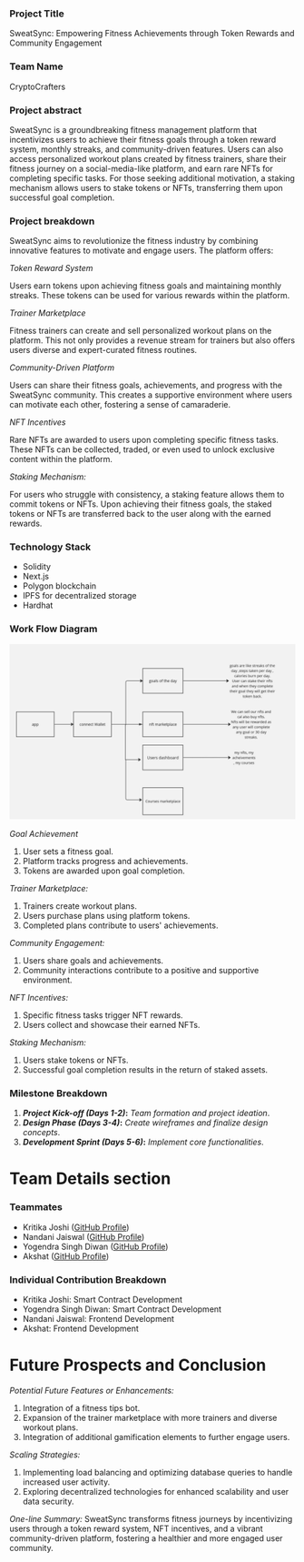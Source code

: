 ### Project Title

SweatSync: Empowering Fitness Achievements through Token Rewards and Community Engagement

### Team Name

CryptoCrafters

### Project abstract

SweatSync is a groundbreaking fitness management platform that incentivizes users to achieve their fitness goals through a token reward system, monthly streaks, and community-driven features. Users can also access personalized workout plans created by fitness trainers, share their fitness journey on a social-media-like platform, and earn rare NFTs for completing specific tasks. For those seeking additional motivation, a staking mechanism allows users to stake tokens or NFTs, transferring them upon successful goal completion.

### Project breakdown

SweatSync aims to revolutionize the fitness industry by combining innovative features to motivate and engage users. The platform offers:

_Token Reward System_

Users earn tokens upon achieving fitness goals and maintaining monthly streaks. These tokens can be used for various rewards within the platform.

_Trainer Marketplace_

Fitness trainers can create and sell personalized workout plans on the platform. This not only provides a revenue stream for trainers but also offers users diverse and expert-curated fitness routines.

_Community-Driven Platform_

Users can share their fitness goals, achievements, and progress with the SweatSync community. This creates a supportive environment where users can motivate each other, fostering a sense of camaraderie.

_NFT Incentives_

Rare NFTs are awarded to users upon completing specific fitness tasks. These NFTs can be collected, traded, or even used to unlock exclusive content within the platform.

_Staking Mechanism:_

For users who struggle with consistency, a staking feature allows them to commit tokens or NFTs. Upon achieving their fitness goals, the staked tokens or NFTs are transferred back to the user along with the earned rewards.

### Technology Stack

- Solidity
- Next.js
- Polygon blockchain
- IPFS for decentralized storage
- Hardhat

### Work Flow Diagram

![Alt text](image-1.png)

_Goal Achievement_

1. User sets a fitness goal.
2. Platform tracks progress and achievements.
3. Tokens are awarded upon goal completion.

_Trainer Marketplace:_

1. Trainers create workout plans.
2. Users purchase plans using platform tokens.
3. Completed plans contribute to users' achievements.

_Community Engagement:_

1. Users share goals and achievements.
2. Community interactions contribute to a positive and supportive environment.

_NFT Incentives:_

1. Specific fitness tasks trigger NFT rewards.
2. Users collect and showcase their earned NFTs.

_Staking Mechanism:_

1. Users stake tokens or NFTs.
2. Successful goal completion results in the return of staked assets.

### Milestone Breakdown

1. **_Project Kick-off (Days 1-2)_:** _Team formation and project ideation_.
2. **_Design Phase (Days 3-4)_:** _Create wireframes and finalize design concepts_.
3. **_Development Sprint (Days 5-6)_:** _Implement core functionalities_.

# Team Details section

### Teammates

- Kritika Joshi ([GitHub Profile](https://github.com/KritikaJoshi22))
- Nandani Jaiswal ([GitHub Profile](https://github.com/Yeagerist-Nandini))
- Yogendra Singh Diwan ([GitHub Profile](https://github.com/thhorr))
- Akshat ([GitHub Profile](https://github.com/Akshat-Somvanshi))

### Individual Contribution Breakdown

- Kritika Joshi: Smart Contract Development
- Yogendra Singh Diwan: Smart Contract Development
- Nandani Jaiswal: Frontend Development
- Akshat: Frontend Development

# Future Prospects and Conclusion

_Potential Future Features or Enhancements:_

1. Integration of a fitness tips bot.
2. Expansion of the trainer marketplace with more trainers and diverse workout plans.
3. Integration of additional gamification elements to further engage users.

_Scaling Strategies:_

1. Implementing load balancing and optimizing database queries to handle increased user activity.
2. Exploring decentralized technologies for enhanced scalability and user data security.

_One-line Summary:_
SweatSync transforms fitness journeys by incentivizing users through a token reward system, NFT incentives, and a vibrant community-driven platform, fostering a healthier and more engaged user community.
